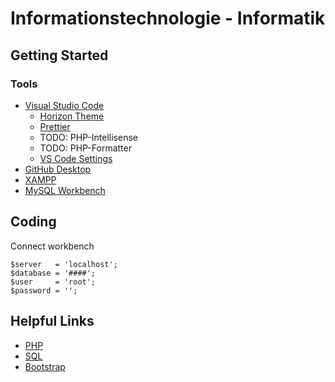 # Informationstechnologie - Informatik

## Getting Started

### Tools

- [Visual Studio Code](https://code.visualstudio.com/)
  - [Horizon Theme](https://marketplace.visualstudio.com/items?itemName=jolaleye.horizon-theme-vscode)
  - [Prettier](https://marketplace.visualstudio.com/items?itemName=esbenp.prettier-vscode)
  - TODO: PHP-Intellisense
  - TODO: PHP-Formatter
  - [VS Code Settings](https://github.com/Bluuax/lap/blob/master/Configurations/VS%20Code%20Settings.json)
- [GitHub Desktop](https://desktop.github.com/)
- [XAMPP](https://www.apachefriends.org/de/index.html)
- [MySQL Workbench](https://www.mysql.com/products/workbench)

## Coding

Connect workbench

```
$server   = 'localhost';
$database = '####';
$user     = 'root';
$password = '';
```

## Helpful Links

- [PHP](https://www.w3schools.com/php/default.asp)
- [SQL](https://www.w3schools.com/sql/default.asp)
- [Bootstrap](https://www.w3schools.com/bootstrap/default.asp)
